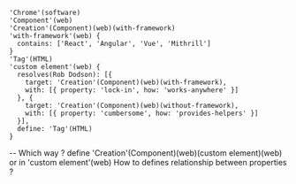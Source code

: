 ```
'Chrome'(software)
'Component'(web)
'Creation'(Component)(web)(with-framework)
'with-framework'(web) {
  contains: ['React', 'Angular', 'Vue', 'Mithrill']
}
'Tag'(HTML)
'custom element'(web) {
  resolves(Rob Dodson): [{
    target: 'Creation'(Component)(web)(with-framework),
    with: [{ property: 'lock-in', how: 'works-anywhere' }]
  }, {
    target: 'Creation'(Component)(web)(without-framework),
    with: [{ property: 'cumbersome', how: 'provides-helpers' }]
  }],
  define: 'Tag'(HTML)
}
```

--
Which way ?
define 'Creation'(Component)(web)(custom element)(web) or
in 'custom element'(web)
How to defines relationship between properties ?
